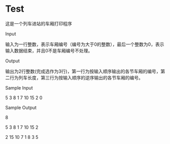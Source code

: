 # Test
这是一个列车进站的车厢打印程序

Input

输入为一行整数，表示车厢编号（编号为大于0的整数），最后一个整数为0，表示输入数据结束，并且0不是车厢编号不处理。

Output

输出为2行整数(完成选作为3行)，第一行为按输入顺序输出的各节车厢的编号，第二行为列车长度，第三行为按输入顺序的逆序输出的各节车厢的编号。

Sample Input

5 3 8 1 7 10 15 2 0

Sample Output

8

5 3 8 1 7 10 15 2

2 15 10 7 1 8 3 5



